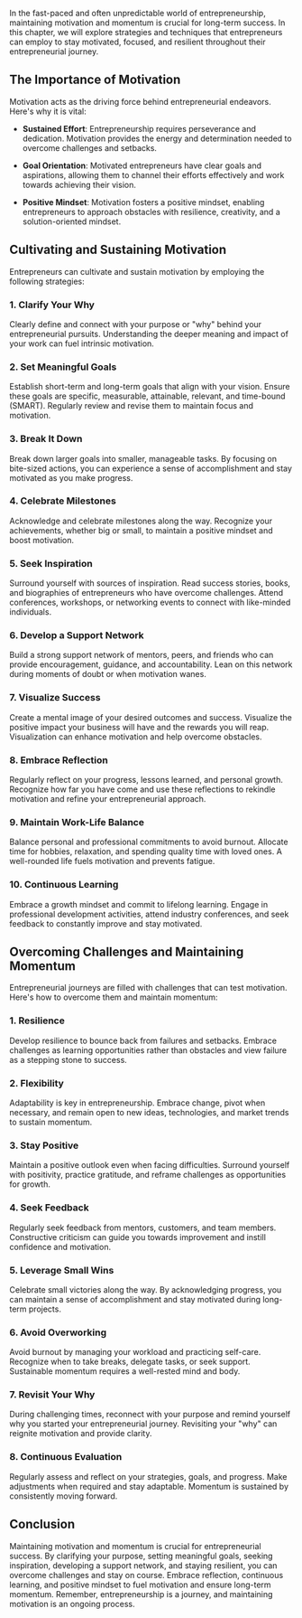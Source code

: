 
In the fast-paced and often unpredictable world of entrepreneurship, maintaining motivation and momentum is crucial for long-term success. In this chapter, we will explore strategies and techniques that entrepreneurs can employ to stay motivated, focused, and resilient throughout their entrepreneurial journey.

The Importance of Motivation
----------------------------

Motivation acts as the driving force behind entrepreneurial endeavors. Here's why it is vital:

* **Sustained Effort**: Entrepreneurship requires perseverance and dedication. Motivation provides the energy and determination needed to overcome challenges and setbacks.

* **Goal Orientation**: Motivated entrepreneurs have clear goals and aspirations, allowing them to channel their efforts effectively and work towards achieving their vision.

* **Positive Mindset**: Motivation fosters a positive mindset, enabling entrepreneurs to approach obstacles with resilience, creativity, and a solution-oriented mindset.

Cultivating and Sustaining Motivation
-------------------------------------

Entrepreneurs can cultivate and sustain motivation by employing the following strategies:

### 1. **Clarify Your Why**

Clearly define and connect with your purpose or "why" behind your entrepreneurial pursuits. Understanding the deeper meaning and impact of your work can fuel intrinsic motivation.

### 2. **Set Meaningful Goals**

Establish short-term and long-term goals that align with your vision. Ensure these goals are specific, measurable, attainable, relevant, and time-bound (SMART). Regularly review and revise them to maintain focus and motivation.

### 3. **Break It Down**

Break down larger goals into smaller, manageable tasks. By focusing on bite-sized actions, you can experience a sense of accomplishment and stay motivated as you make progress.

### 4. **Celebrate Milestones**

Acknowledge and celebrate milestones along the way. Recognize your achievements, whether big or small, to maintain a positive mindset and boost motivation.

### 5. **Seek Inspiration**

Surround yourself with sources of inspiration. Read success stories, books, and biographies of entrepreneurs who have overcome challenges. Attend conferences, workshops, or networking events to connect with like-minded individuals.

### 6. **Develop a Support Network**

Build a strong support network of mentors, peers, and friends who can provide encouragement, guidance, and accountability. Lean on this network during moments of doubt or when motivation wanes.

### 7. **Visualize Success**

Create a mental image of your desired outcomes and success. Visualize the positive impact your business will have and the rewards you will reap. Visualization can enhance motivation and help overcome obstacles.

### 8. **Embrace Reflection**

Regularly reflect on your progress, lessons learned, and personal growth. Recognize how far you have come and use these reflections to rekindle motivation and refine your entrepreneurial approach.

### 9. **Maintain Work-Life Balance**

Balance personal and professional commitments to avoid burnout. Allocate time for hobbies, relaxation, and spending quality time with loved ones. A well-rounded life fuels motivation and prevents fatigue.

### 10. **Continuous Learning**

Embrace a growth mindset and commit to lifelong learning. Engage in professional development activities, attend industry conferences, and seek feedback to constantly improve and stay motivated.

Overcoming Challenges and Maintaining Momentum
----------------------------------------------

Entrepreneurial journeys are filled with challenges that can test motivation. Here's how to overcome them and maintain momentum:

### 1. **Resilience**

Develop resilience to bounce back from failures and setbacks. Embrace challenges as learning opportunities rather than obstacles and view failure as a stepping stone to success.

### 2. **Flexibility**

Adaptability is key in entrepreneurship. Embrace change, pivot when necessary, and remain open to new ideas, technologies, and market trends to sustain momentum.

### 3. **Stay Positive**

Maintain a positive outlook even when facing difficulties. Surround yourself with positivity, practice gratitude, and reframe challenges as opportunities for growth.

### 4. **Seek Feedback**

Regularly seek feedback from mentors, customers, and team members. Constructive criticism can guide you towards improvement and instill confidence and motivation.

### 5. **Leverage Small Wins**

Celebrate small victories along the way. By acknowledging progress, you can maintain a sense of accomplishment and stay motivated during long-term projects.

### 6. **Avoid Overworking**

Avoid burnout by managing your workload and practicing self-care. Recognize when to take breaks, delegate tasks, or seek support. Sustainable momentum requires a well-rested mind and body.

### 7. **Revisit Your Why**

During challenging times, reconnect with your purpose and remind yourself why you started your entrepreneurial journey. Revisiting your "why" can reignite motivation and provide clarity.

### 8. **Continuous Evaluation**

Regularly assess and reflect on your strategies, goals, and progress. Make adjustments when required and stay adaptable. Momentum is sustained by consistently moving forward.

Conclusion
----------

Maintaining motivation and momentum is crucial for entrepreneurial success. By clarifying your purpose, setting meaningful goals, seeking inspiration, developing a support network, and staying resilient, you can overcome challenges and stay on course. Embrace reflection, continuous learning, and positive mindset to fuel motivation and ensure long-term momentum. Remember, entrepreneurship is a journey, and maintaining motivation is an ongoing process.
